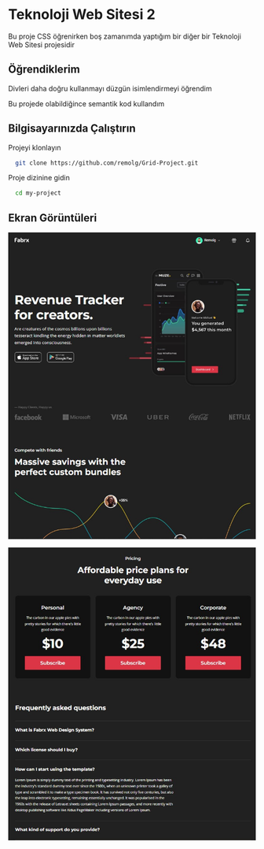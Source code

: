 
# Teknoloji Web Sitesi 2

Bu proje CSS öğrenirken boş zamanımda yaptığım bir diğer bir Teknoloji Web Sitesi projesidir


## Öğrendiklerim

Divleri daha doğru kullanmayı düzgün isimlendirmeyi öğrendim

Bu projede olabildiğince semantik kod kullandım 


  
## Bilgisayarınızda Çalıştırın

Projeyi klonlayın

```bash
  git clone https://github.com/remolg/Grid-Project.git
```

Proje dizinine gidin

```bash
  cd my-project
```


  
## Ekran Görüntüleri

![Uygulama Ekran Görüntüsü](img/fabrx-all.jpg)

![Uygulama Ekran Görüntüsü](img/fabrx-all2.jpg)

  